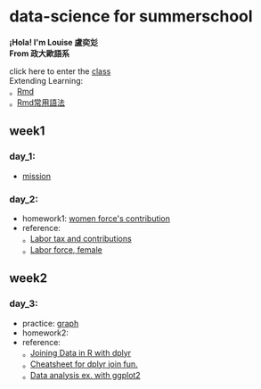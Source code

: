 # data-science for summerschool    
  
__¡Hola! I'm Louise 盧奕彣__  
__From 政大歐語系__  
  
click here to enter the [class](https://www.peculab.org/)  
Extending Learning:  
。[Rmd](https://medium.com/datainpoint/communicating-md-e53a08e6652f)  
。[Rmd常用語法](https://markdown.tw/)  


## week1  
### day_1:  
* [mission](https://louiselu1011.github.io/data-science-summerschool/day%201/beginning.html)  
### day_2:  
* homework1: [women force's contribution](https://louiselu1011.github.io/data-science-summerschool/day%202%20homework1/data_combined.html)   
* reference:  
。[Labor tax and contributions](https://data.worldbank.org/indicator/IC.TAX.LABR.CP.ZS?view=chart)    
。[Labor force, female](https://data.worldbank.org/indicator/SL.TLF.TOTL.FE.ZS?view=chart)
## week2  
### day_3:  
* practice: [graph](https://louiselu1011.github.io/data-science-summerschool/day%203%20visualization/graph-practice.html)  
* homework2:  
* reference:   
。[Joining Data in R with dplyr](https://rpubs.com/williamsurles/293454)  
。[Cheatsheet for dplyr join fun.](https://stat545.com/bit001_dplyr-cheatsheet.html#left_joinpublishers-superheroes)  
。[Data analysis ex. with ggplot2](https://www.sharpsightlabs.com/blog/data-analysis-example-r-supercars-part2/)
